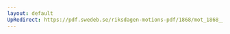 ```yaml
---
layout: default
UpRedirect: https://pdf.swedeb.se/riksdagen-motions-pdf/1868/mot_1868__fk__00078.pdf
---
```

